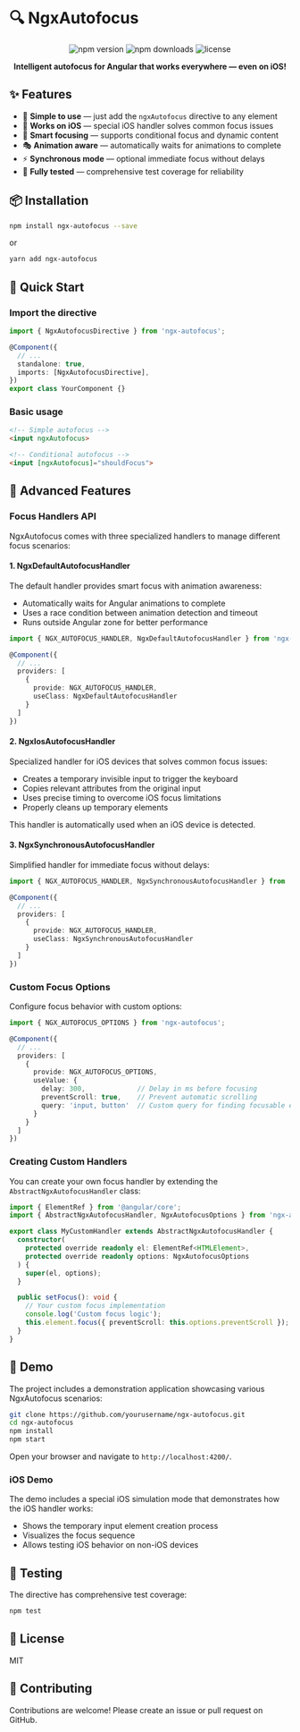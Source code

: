 # 🔍 NgxAutofocus

<p align="center">
  <img src="https://img.shields.io/npm/v/ngx-autofocus.svg" alt="npm version">
  <img src="https://img.shields.io/npm/dm/ngx-autofocus.svg" alt="npm downloads">
  <img src="https://img.shields.io/github/license/yourusername/ngx-autofocus.svg" alt="license">
</p>

<p align="center">
  <b>Intelligent autofocus for Angular that works everywhere — even on iOS!</b>
</p>

## ✨ Features

- 🚀 **Simple to use** — just add the `ngxAutofocus` directive to any element
- 📱 **Works on iOS** — special iOS handler solves common focus issues
- 🎯 **Smart focusing** — supports conditional focus and dynamic content
- 🎭 **Animation aware** — automatically waits for animations to complete
- ⚡ **Synchronous mode** — optional immediate focus without delays
- 🧪 **Fully tested** — comprehensive test coverage for reliability

## 📦 Installation

```bash
npm install ngx-autofocus --save
```

or

```bash
yarn add ngx-autofocus
```

## 🚀 Quick Start

### Import the directive

```typescript
import { NgxAutofocusDirective } from 'ngx-autofocus';

@Component({
  // ...
  standalone: true,
  imports: [NgxAutofocusDirective],
})
export class YourComponent {}
```

### Basic usage

```html
<!-- Simple autofocus -->
<input ngxAutofocus>

<!-- Conditional autofocus -->
<input [ngxAutofocus]="shouldFocus">
```

## 🔧 Advanced Features

### Focus Handlers API

NgxAutofocus comes with three specialized handlers to manage different focus scenarios:

#### 1. NgxDefaultAutofocusHandler

The default handler provides smart focus with animation awareness:

- Automatically waits for Angular animations to complete
- Uses a race condition between animation detection and timeout
- Runs outside Angular zone for better performance

```typescript
import { NGX_AUTOFOCUS_HANDLER, NgxDefaultAutofocusHandler } from 'ngx-autofocus';

@Component({
  // ...
  providers: [
    {
      provide: NGX_AUTOFOCUS_HANDLER,
      useClass: NgxDefaultAutofocusHandler
    }
  ]
})
```

#### 2. NgxIosAutofocusHandler

Specialized handler for iOS devices that solves common focus issues:

- Creates a temporary invisible input to trigger the keyboard
- Copies relevant attributes from the original input
- Uses precise timing to overcome iOS focus limitations
- Properly cleans up temporary elements

This handler is automatically used when an iOS device is detected.

#### 3. NgxSynchronousAutofocusHandler

Simplified handler for immediate focus without delays:

```typescript
import { NGX_AUTOFOCUS_HANDLER, NgxSynchronousAutofocusHandler } from 'ngx-autofocus';

@Component({
  // ...
  providers: [
    {
      provide: NGX_AUTOFOCUS_HANDLER,
      useClass: NgxSynchronousAutofocusHandler
    }
  ]
})
```

### Custom Focus Options

Configure focus behavior with custom options:

```typescript
import { NGX_AUTOFOCUS_OPTIONS } from 'ngx-autofocus';

@Component({
  // ...
  providers: [
    {
      provide: NGX_AUTOFOCUS_OPTIONS,
      useValue: { 
        delay: 300,             // Delay in ms before focusing
        preventScroll: true,    // Prevent automatic scrolling
        query: 'input, button'  // Custom query for finding focusable elements
      }
    }
  ]
})
```

### Creating Custom Handlers

You can create your own focus handler by extending the `AbstractNgxAutofocusHandler` class:

```typescript
import { ElementRef } from '@angular/core';
import { AbstractNgxAutofocusHandler, NgxAutofocusOptions } from 'ngx-autofocus';

export class MyCustomHandler extends AbstractNgxAutofocusHandler {
  constructor(
    protected override readonly el: ElementRef<HTMLElement>,
    protected override readonly options: NgxAutofocusOptions
  ) {
    super(el, options);
  }

  public setFocus(): void {
    // Your custom focus implementation
    console.log('Custom focus logic');
    this.element.focus({ preventScroll: this.options.preventScroll });
  }
}
```

## 🌟 Demo

The project includes a demonstration application showcasing various NgxAutofocus scenarios:

```bash
git clone https://github.com/yourusername/ngx-autofocus.git
cd ngx-autofocus
npm install
npm start
```

Open your browser and navigate to `http://localhost:4200/`.

### iOS Demo

The demo includes a special iOS simulation mode that demonstrates how the iOS handler works:

- Shows the temporary input element creation process
- Visualizes the focus sequence
- Allows testing iOS behavior on non-iOS devices

## 🧪 Testing

The directive has comprehensive test coverage:

```bash
npm test
```

## 📄 License

MIT

## 🤝 Contributing

Contributions are welcome! Please create an issue or pull request on GitHub.
